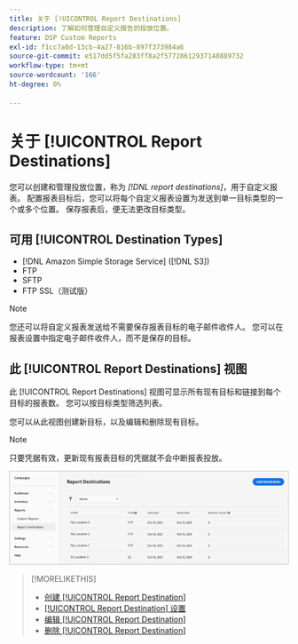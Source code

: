 ```yaml
---
title: 关于 [!UICONTROL Report Destinations]
description: 了解如何管理自定义报告的投放位置。
feature: DSP Custom Reports
exl-id: f1cc7a0d-13cb-4a27-816b-897f373984a6
source-git-commit: e517dd5f5fa283ff8a2f57728612937148889732
workflow-type: tm+mt
source-wordcount: '166'
ht-degree: 0%

---
```


# 关于 [!UICONTROL Report Destinations]

您可以创建和管理投放位置，称为 *[!DNL report destinations]*，用于自定义报表。 配置报表目标后，您可以将每个自定义报表设置为发送到单一目标类型的一个或多个位置。 保存报表后，便无法更改目标类型。

## 可用 [!UICONTROL Destination Types]

* [!DNL Amazon Simple Storage Service] ([!DNL S3])
* FTP
* SFTP
* FTP SSL（测试版）

>[!NOTE]
>
> 您还可以将自定义报表发送给不需要保存报表目标的电子邮件收件人。 您可以在报表设置中指定电子邮件收件人，而不是保存的目标。

## 此 [!UICONTROL Report Destinations] 视图

此 [!UICONTROL Report Destinations] 视图可显示所有现有目标和链接到每个目标的报表数。 您可以按目标类型筛选列表。

您可以从此视图创建新目标，以及编辑和删除现有目标。

>[!NOTE]
>
>只要凭据有效，更新现有报表目标的凭据就不会中断报表投放。

![报表目标](/help/dsp/assets/report-destinations.png)

>[!MORELIKETHIS]
>
>* [创建 [!UICONTROL Report Destination]](/help/dsp/reports/report-destinations/report-destination-create.md)
>* [[!UICONTROL Report Destination] 设置](/help/dsp/reports/report-destinations/report-destination-settings.md)
>* [编辑 [!UICONTROL Report Destination]](/help/dsp/reports/report-destinations/report-destination-edit.md)
>* [删除 [!UICONTROL Report Destination]](/help/dsp/reports/report-destinations/report-destination-delete.md)
